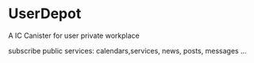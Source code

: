 # UserDepot
A IC Canister for user private workplace

subscribe public services: calendars,services, news, posts, messages ...


